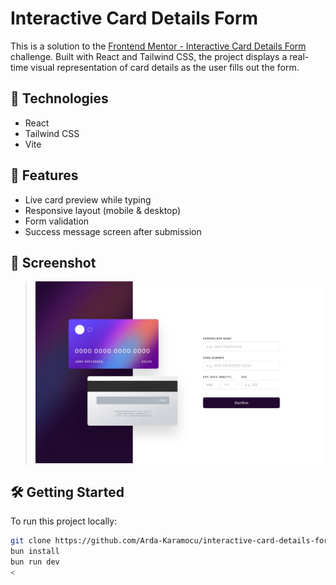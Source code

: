 # Interactive Card Details Form

This is a solution to the [Frontend Mentor - Interactive Card Details Form](https://www.frontendmentor.io/challenges/interactive-card-details-form-XpS8cKZDWw) challenge. Built with React and Tailwind CSS, the project displays a real-time visual representation of card details as the user fills out the form.

## 🚀 Technologies

- React
- Tailwind CSS
- Vite

## 🎯 Features

- Live card preview while typing
- Responsive layout (mobile & desktop)
- Form validation
- Success message screen after submission

## 📸 Screenshot
 
> ![Preview](src/design/desktop-design.jpg)

## 🛠️ Getting Started

To run this project locally:

```bash
git clone https://github.com/Arda-Karamocu/interactive-card-details-form.git
bun install
bun run dev
<
